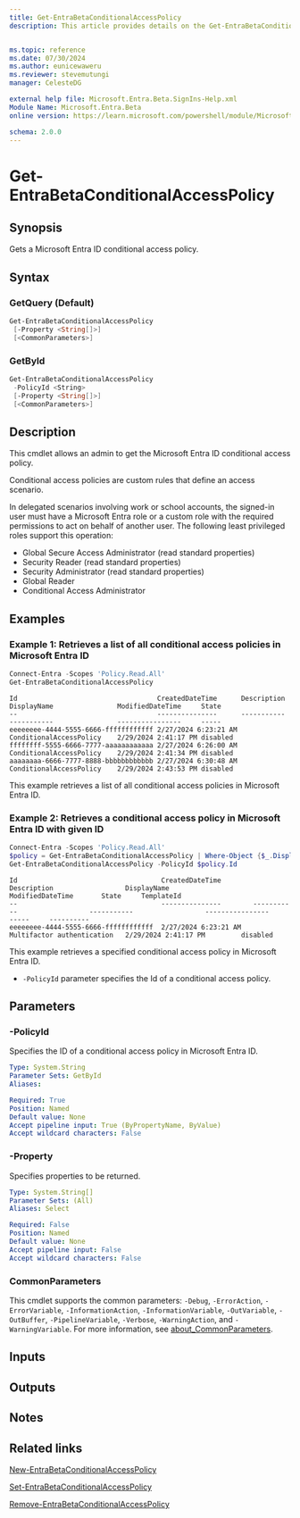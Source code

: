 ```yaml
---
title: Get-EntraBetaConditionalAccessPolicy
description: This article provides details on the Get-EntraBetaConditionalAccessPolicy command.


ms.topic: reference
ms.date: 07/30/2024
ms.author: eunicewaweru
ms.reviewer: stevemutungi
manager: CelesteDG

external help file: Microsoft.Entra.Beta.SignIns-Help.xml
Module Name: Microsoft.Entra.Beta
online version: https://learn.microsoft.com/powershell/module/Microsoft.Entra.Beta/Get-EntraBetaConditionalAccessPolicy

schema: 2.0.0
---
```


# Get-EntraBetaConditionalAccessPolicy

## Synopsis

Gets a Microsoft Entra ID conditional access policy.

## Syntax

### GetQuery (Default)

```powershell
Get-EntraBetaConditionalAccessPolicy
 [-Property <String[]>]
 [<CommonParameters>]
```

### GetById

```powershell
Get-EntraBetaConditionalAccessPolicy
 -PolicyId <String>
 [-Property <String[]>]
 [<CommonParameters>]
```

## Description

This cmdlet allows an admin to get the Microsoft Entra ID conditional access policy.

Conditional access policies are custom rules that define an access scenario.

In delegated scenarios involving work or school accounts, the signed-in user must have a Microsoft Entra role or a custom role with the required permissions to act on behalf of another user. The following least privileged roles support this operation:

- Global Secure Access Administrator (read standard properties)  
- Security Reader (read standard properties)  
- Security Administrator (read standard properties)  
- Global Reader  
- Conditional Access Administrator 

## Examples

### Example 1: Retrieves a list of all conditional access policies in Microsoft Entra ID

```powershell
Connect-Entra -Scopes 'Policy.Read.All'
Get-EntraBetaConditionalAccessPolicy
```

```Output
Id                                   CreatedDateTime      Description DisplayName                ModifiedDateTime     State    
--                                   ---------------      ----------- -----------                ----------------     -----    
eeeeeeee-4444-5555-6666-ffffffffffff 2/27/2024 6:23:21 AM             ConditionalAccessPolicy    2/29/2024 2:41:17 PM disabled
ffffffff-5555-6666-7777-aaaaaaaaaaaa 2/27/2024 6:26:00 AM             ConditionalAccessPolicy    2/29/2024 2:41:34 PM disabled
aaaaaaaa-6666-7777-8888-bbbbbbbbbbbb 2/27/2024 6:30:48 AM             ConditionalAccessPolicy    2/29/2024 2:43:53 PM disabled
```

This example retrieves a list of all conditional access policies in Microsoft Entra ID.

### Example 2: Retrieves a conditional access policy in Microsoft Entra ID with given ID

```powershell
Connect-Entra -Scopes 'Policy.Read.All'
$policy = Get-EntraBetaConditionalAccessPolicy | Where-Object {$_.DisplayName -eq 'Multifactor authentication for Contoso partners and vendors'}
Get-EntraBetaConditionalAccessPolicy -PolicyId $policy.Id
```

```Output
Id                                    CreatedDateTime        Description                  DisplayName                  ModifiedDateTime       State     TemplateId
--                                    ---------------        -----------                  -----------                  ----------------       -----     ----------
eeeeeeee-4444-5555-6666-ffffffffffff  2/27/2024 6:23:21 AM   Multifactor authentication   2/29/2024 2:41:17 PM         disabled
```

This example retrieves a specified conditional access policy in Microsoft Entra ID.

- `-PolicyId` parameter specifies the Id of a conditional access policy.

## Parameters

### -PolicyId

Specifies the ID of a conditional access policy in Microsoft Entra ID.

```yaml
Type: System.String
Parameter Sets: GetById
Aliases:

Required: True
Position: Named
Default value: None
Accept pipeline input: True (ByPropertyName, ByValue)
Accept wildcard characters: False
```

### -Property

Specifies properties to be returned.

```yaml
Type: System.String[]
Parameter Sets: (All)
Aliases: Select

Required: False
Position: Named
Default value: None
Accept pipeline input: False
Accept wildcard characters: False
```

### CommonParameters

This cmdlet supports the common parameters: `-Debug`, `-ErrorAction`, `-ErrorVariable`, `-InformationAction`, `-InformationVariable`, `-OutVariable`, `-OutBuffer`, `-PipelineVariable`, `-Verbose`, `-WarningAction`, and `-WarningVariable`. For more information, see [about_CommonParameters](https://go.microsoft.com/fwlink/?LinkID=113216).

## Inputs

## Outputs

## Notes

## Related links

[New-EntraBetaConditionalAccessPolicy](New-EntraBetaConditionalAccessPolicy.md)

[Set-EntraBetaConditionalAccessPolicy](Set-EntraBetaConditionalAccessPolicy.md)

[Remove-EntraBetaConditionalAccessPolicy](Remove-EntraBetaConditionalAccessPolicy.md)
